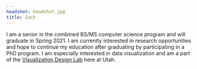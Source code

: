 ```yaml
---
headshot: headshot.jpg
title: Zach
---
```


I am a senior in the combined BS/MS computer science program and will graduate in Spring 2021. I am currently interested in research opportunities and hope to continue my education after graduating by participating in a PhD program. I am especially interested in data visualization and am a part of the <a href="https://vdl.sci.utah.edu/" target="_blank" rel="nonoreferrer">Visualization Design Lab</a> here at Utah.
